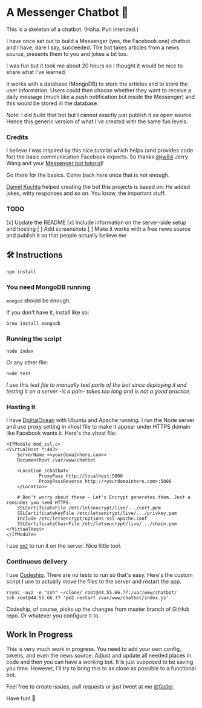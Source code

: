 # A Messenger Chatbot 🤖

This is a skeleton of a chatbot. (Haha. Pun intended.)

I have once set out to build a Messenger (yes, the Facebook one) chatbot and I have, dare I say, succeeded. The bot takes articles from a news source, presents them to you and jokes a bit too. 

I was fun but it took me about 20 hours so I thought it would be nice to share what I've learned.

It works with a database (MongoDB) to store the articles and to store the user information. Users could then choose whether they want to receive a daily message (much like a push notification but inside the Messenger) and this would be stored in the database.

*Note:* I did build that bot but I cannot exactly just publish it as open source. Hence this generic version of what I've created with the same fun levels.

### Credits

I believe I was inspired by this nice tutorial which helps (and provides code for) the basic communication Facebook expects. So thanks [@jw84](https://github.com/jw84/) Jerry Wang and your [Messenger bot tutorial](https://github.com/jw84/messenger-bot-tutorial)!

Go there for the basics. Come back here once that is not enough. 

[Daniel Kuchta](https://github.com/gama843) helped creating the bot this projects is based on. He added jokes, witty responses and so on. You know, the important stuff.

### TODO

[x] Update the README
[x] Include information on the server-side setup and hosting
[ ] Add screenshots
[ ] Make it works with a free news source and publish it so that people actually believe me

## 🛠 Instructions

`npm install`

### You need MongoDB running

`mongod` should be enough. 

If you don't have it, install like so:

`brew install mongodb`

### Running the script

`node index`

Or any other file:

`node test`

_I use this test file to manually test parts of the bot since deploying it and testing it on a server -is a pain- takes too long and is not a good practice._

### Hosting it

I have [DigitalOcean](https://m.do.co/c/cb8d36856617) with Ubuntu and Apache running. I run the Node server and use proxy setting in vhost file to make it appear under HTTPS domain like Facebook wants it. Here's the vhost file:

```
<IfModule mod_ssl.c>
<VirtualHost *:443>
	ServerName <<yourdomainhere.com>>
	DocumentRoot /var/www/chatbot
	
    <Location /chatbot>
            ProxyPass http://localhost:5000
            ProxyPassReverse http://<yourdomainhere.com>:5000
    </Location>

	# Don't worry about these - Let's Encrypt generates them. Just a reminder you need HTTPS.
	SSLCertificateFile /etc/letsencrypt/live/.../cert.pem
	SSLCertificateKeyFile /etc/letsencrypt/live/.../privkey.pem
	Include /etc/letsencrypt/options-ssl-apache.conf
	SSLCertificateChainFile /etc/letsencrypt/live/.../chain.pem
</VirtualHost>
</IfModule>
```

I use [`pm2`](http://pm2.keymetrics.io) to run it on the server. Nice little tool.

### Continuous delivery

I use [Codeship](https://codeship.com). There are no tests to run so that's easy. Here's the custom script I use to actually move the files to the server and restart the app.

```
rsync -avz -e "ssh" ~/clone/ root@44.55.66.77:/var/www/chatbot/
ssh root@44.55.66.77 'pm2 restart /var/www/chatbot/index.js'
```

Codeship, of course, picks up the changes from master branch of GitHub repo. Or whatever you configure it to.

## Work In Progress

This is very much work in progress. You need to add your own config, tokens, and even the news source. Adjust and update all needed places in code and then you can have a working bot. It is just supposed to be saving you time. However, I'll try to bring this to as close as possible to a functional bot.

Feel free to create issues, pull requests or just tweet at me [@faster](https://www.twitter.com/faster).

Have fun! 🕺

